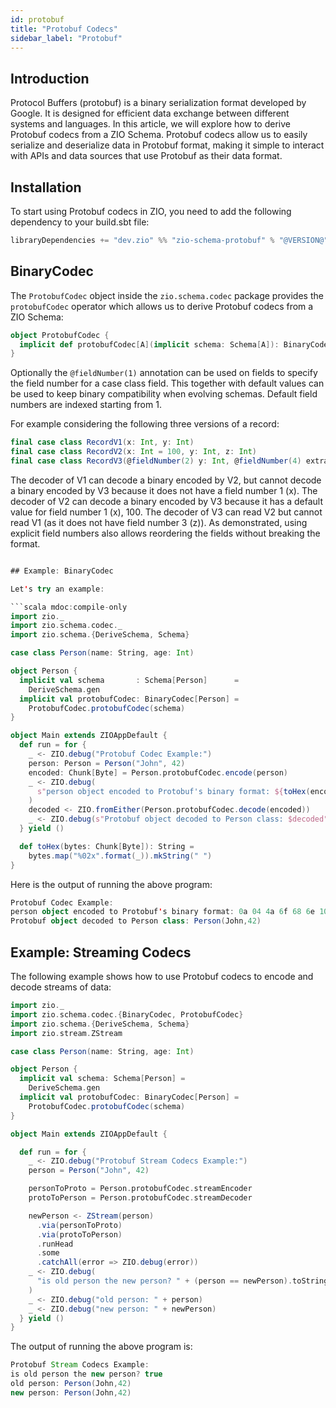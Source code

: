 ```yaml
---
id: protobuf
title: "Protobuf Codecs"
sidebar_label: "Protobuf"
---
```


## Introduction

Protocol Buffers (protobuf) is a binary serialization format developed by Google. It is designed for efficient data exchange between different systems and languages. In this article, we will explore how to derive Protobuf codecs from a ZIO Schema. Protobuf codecs allow us to easily serialize and deserialize data in Protobuf format, making it simple to interact with APIs and data sources that use Protobuf as their data format.

## Installation

To start using Protobuf codecs in ZIO, you need to add the following dependency to your build.sbt file:

```scala
libraryDependencies += "dev.zio" %% "zio-schema-protobuf" % "@VERSION@"
```

## BinaryCodec

The `ProtobufCodec` object inside the `zio.schema.codec` package provides the `protobufCodec` operator which allows us to derive Protobuf codecs from a ZIO Schema:

```scala
object ProtobufCodec {
  implicit def protobufCodec[A](implicit schema: Schema[A]): BinaryCodec[A] = ???
}
```

Optionally the `@fieldNumber(1)` annotation can be used on fields to specify the field number for a case class field. This together with default values
can be used to keep binary compatibility when evolving schemas. Default field numbers are indexed starting from 1.

For example considering the following three versions of a record:

```scala
final case class RecordV1(x: Int, y: Int)
final case class RecordV2(x: Int = 100, y: Int, z: Int)
final case class RecordV3(@fieldNumber(2) y: Int, @fieldNumber(4) extra: String = "unknown", @fieldNumber(3) z: Int)
```

The decoder of V1 can decode a binary encoded by V2, but cannot decode a binary encoded by V3 because it does not have a field number 1 (x).
The decoder of V2 can decode a binary encoded by V3 because it has a default value for field number 1 (x), 100. The decoder of V3 can read V2 but
cannot read V1 (as it does not have field number 3 (z)). As demonstrated, using explicit field numbers also allows reordering the fields without 
breaking the format. 


```scala

## Example: BinaryCodec

Let's try an example:

```scala mdoc:compile-only
import zio._
import zio.schema.codec._
import zio.schema.{DeriveSchema, Schema}

case class Person(name: String, age: Int)

object Person {
  implicit val schema       : Schema[Person]      =
    DeriveSchema.gen
  implicit val protobufCodec: BinaryCodec[Person] =
    ProtobufCodec.protobufCodec(schema)
}

object Main extends ZIOAppDefault {
  def run = for {
    _ <- ZIO.debug("Protobuf Codec Example:")
    person: Person = Person("John", 42)
    encoded: Chunk[Byte] = Person.protobufCodec.encode(person)
    _ <- ZIO.debug(
      s"person object encoded to Protobuf's binary format: ${toHex(encoded)}"
    )
    decoded <- ZIO.fromEither(Person.protobufCodec.decode(encoded))
    _ <- ZIO.debug(s"Protobuf object decoded to Person class: $decoded")
  } yield ()

  def toHex(bytes: Chunk[Byte]): String =
    bytes.map("%02x".format(_)).mkString(" ")
}
```

Here is the output of running the above program:

```scala
Protobuf Codec Example:
person object encoded to Protobuf's binary format: 0a 04 4a 6f 68 6e 10 2a
Protobuf object decoded to Person class: Person(John,42)
```

## Example: Streaming Codecs

The following example shows how to use Protobuf codecs to encode and decode streams of data:

```scala mdoc:compile-only
import zio._
import zio.schema.codec.{BinaryCodec, ProtobufCodec}
import zio.schema.{DeriveSchema, Schema}
import zio.stream.ZStream

case class Person(name: String, age: Int)

object Person {
  implicit val schema: Schema[Person] =
    DeriveSchema.gen
  implicit val protobufCodec: BinaryCodec[Person] =
    ProtobufCodec.protobufCodec(schema)
}

object Main extends ZIOAppDefault {

  def run = for {
    _ <- ZIO.debug("Protobuf Stream Codecs Example:")
    person = Person("John", 42)

    personToProto = Person.protobufCodec.streamEncoder
    protoToPerson = Person.protobufCodec.streamDecoder

    newPerson <- ZStream(person)
      .via(personToProto)
      .via(protoToPerson)
      .runHead
      .some
      .catchAll(error => ZIO.debug(error))
    _ <- ZIO.debug(
      "is old person the new person? " + (person == newPerson).toString
    )
    _ <- ZIO.debug("old person: " + person)
    _ <- ZIO.debug("new person: " + newPerson)
  } yield ()
}
```

The output of running the above program is:

```scala
Protobuf Stream Codecs Example:
is old person the new person? true
old person: Person(John,42)
new person: Person(John,42)
```
